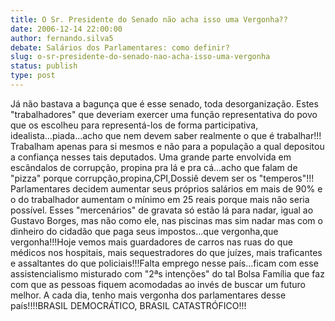 ```yaml
---
title: O Sr. Presidente do Senado não acha isso uma Vergonha?? 
date: 2006-12-14 22:00:00
author: fernando.silva5
debate: Salários dos Parlamentares: como definir?
slug: o-sr-presidente-do-senado-nao-acha-isso-uma-vergonha
status: publish 
type: post
---
```


Já não bastava a bagunça que é esse senado, toda desorganização. Estes "trabalhadores" que deveriam exercer uma função representativa do povo que os escolheu para representá-los de forma participativa, idealista...piada...acho que nem devem saber realmente o que é trabalhar!!! Trabalham apenas para si mesmos e não para a população a qual depositou a confiança nesses tais deputados. Uma grande parte envolvida em escândalos de corrupção, propina pra lá e pra cá...acho que falam de "pizza" porque corrupção,propina,CPI,Dossiê devem ser os "temperos"!!! Parlamentares decidem aumentar seus próprios salários em mais de 90% e o do trabalhador aumentam o mínimo em 25 reais porque mais não seria possível. Esses "mercenários" de gravata só estão lá para nadar, igual ao Gustavo Borges, mas não como ele, nas piscinas mas sim nadar mas com o dinheiro do cidadão que paga seus impostos...que vergonha,que vergonha!!!Hoje vemos mais guardadores de carros nas ruas do que médicos nos hospitais, mais sequestradores do que juízes, mais traficantes e assaltantes do que policiais!!!Falta emprego nesse país...ficam com esse assistencialismo misturado com "2ªs intenções" do tal Bolsa Família que faz com que as pessoas fiquem acomodadas ao invés de buscar um futuro melhor. A cada dia, tenho mais vergonha dos parlamentares desse país!!!!BRASIL DEMOCRÁTICO, BRASIL CATASTRÓFICO!!!
